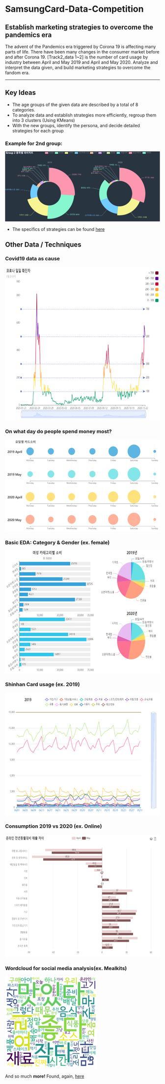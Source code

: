 # SamsungCard-Data-Competition

## Establish marketing strategies to overcome the pandemics era 
The advent of the Pandemics era triggered by Corona 19 is affecting many parts of life. 
There have been many changes in the consumer market before and after Corona 19. 
[Track2_data 1~2] is the number of card usage by industry between April and May 2019 and April and May 2020. 
Analyze and interpret the data given, and build marketing strategies to overcome the fandom era.

-----------------
## Key Ideas
- The age groups of the given data are described by a total of 8 categories.
- To analyze data and establish strategies more efficiently, regroup them into 3 clusters
(Using KMeans)
- With the new groups, identify the persona, and decide detailed strategies for each group

### Example for 2nd group:
![group2](./demonstration/graph%20screenshots/group2_pie.PNG)
- The specifics of strategies can be found [here](./presentation/PPT_Outliers팀.pdf)

## Other Data / Techniques
### Covid19 data as cause
<img src="./demonstration/graph%20screenshots/covid19.PNG" height="500" />
<h3> On what day do people spend money most?</h3>
<img src="./demonstration/graph%20screenshots/days_of_week.PNG" height="300" />
<h3> Basic EDA: Category & Gender (ex. female)</h3>
<img src="./demonstration/graph%20screenshots/female.PNG" height="400" />
<h3> Shinhan Card usage (ex. 2019)</h3>
<img src="./demonstration/graph%20screenshots/shinhan2019.PNG" height="400" />
<h3> Consumption 2019 vs 2020 (ex. Online)</h3>
<img src="./demonstration/graph%20screenshots/online.PNG" height="400" />
<h3> Wordcloud for social media analysis(ex. Mealkits)</h3>
<img src="./demonstration/wordcloud/코로나%20밀키트.png" width="300" />

And so much <b>more!</b> Found, again, [here](./presentation/PPT_Outliers팀.pdf)
